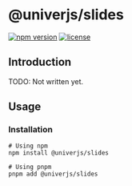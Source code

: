 # @univerjs/slides

[![npm version](https://img.shields.io/npm/v/@univerjs/slides)](https://npmjs.org/package/@univerjs/slides)
[![license](https://img.shields.io/npm/l/@univerjs/slides)](https://img.shields.io/npm/l/@univerjs/slides)

## Introduction

TODO: Not written yet.

## Usage

### Installation

```shell
# Using npm
npm install @univerjs/slides

# Using pnpm
pnpm add @univerjs/slides
```
